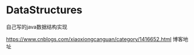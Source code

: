 # DataStructures
自己写的java数据结构实现

https://www.cnblogs.com/xiaoxiongcanguan/category/1416652.html 博客地址
